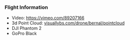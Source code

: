 ### Flight Information

* Video: https://vimeo.com/89207166
* 3d Point Cloud: [visuallybs.com/drone/bernal/pointcloud](http://visuallybs.com/drone/bernal/pointcloud)
* DJI Phantom 2
* GoPro Black